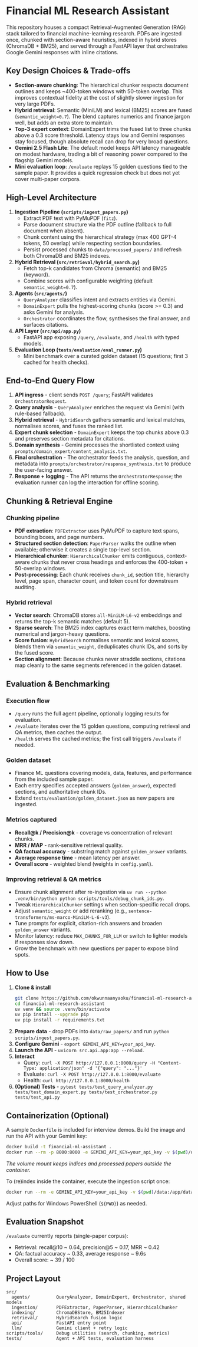 # Financial ML Research Assistant

This repository houses a compact Retrieval-Augmented Generation (RAG) stack tailored to financial machine-learning research. PDFs are ingested once, chunked with section-aware heuristics, indexed in hybrid stores (ChromaDB + BM25), and served through a FastAPI layer that orchestrates Google Gemini responses with inline citations.

## Key Design Choices & Trade-offs
- **Section-aware chunking**: The hierarchical chunker respects document outlines and keeps ~400-token windows with 50-token overlap. This improves contextual fidelity at the cost of slightly slower ingestion for very large PDFs.
- **Hybrid retrieval**: Semantic (MiniLM) and lexical (BM25) scores are fused (`semantic_weight=0.7`). The blend captures numerics and finance jargon well, but adds an extra store to maintain.
- **Top-3 expert context**: DomainExpert trims the fused list to three chunks above a 0.3 score threshold. Latency stays low and Gemini responses stay focused, though absolute recall can drop for very broad questions.
- **Gemini 2.5 Flash Lite**: The default model keeps API latency manageable on modest hardware, trading a bit of reasoning power compared to the flagship Gemini models.
- **Mini evaluation loop**: `/evaluate` replays 15 golden questions tied to the sample paper. It provides a quick regression check but does not yet cover multi-paper corpora.

## High-Level Architecture
1. **Ingestion Pipeline (`scripts/ingest_papers.py`)**
   - Extract PDF text with PyMuPDF (`fitz`).
   - Parse document structure via the PDF outline (fallback to full document when absent).
   - Chunk content using the hierarchical strategy (max 400 GPT-4 tokens, 50 overlap) while respecting section boundaries.
   - Persist processed chunks to `data/processed_papers/` and refresh both ChromaDB and BM25 indexes.
2. **Hybrid Retrieval (`src/retrieval/hybrid_search.py`)**
   - Fetch top-k candidates from Chroma (semantic) and BM25 (keyword).
   - Combine scores with configurable weighting (default `semantic_weight=0.7`).
3. **Agents (`src/agents/`)**
   - `QueryAnalyzer` classifies intent and extracts entities via Gemini.
   - `DomainExpert` pulls the highest-scoring chunks (score >= 0.3) and asks Gemini for analysis.
   - `Orchestrator` coordinates the flow, synthesises the final answer, and surfaces citations.
4. **API Layer (`src/api/app.py`)**
   - FastAPI app exposing `/query`, `/evaluate`, and `/health` with typed models.
5. **Evaluation Loop (`tests/evaluation/eval_runner.py`)**
   - Mini benchmark over a curated golden dataset (15 questions; first 3 cached for health checks).

## End-to-End Query Flow
1. **API ingress** - client sends `POST /query`; FastAPI validates `OrchestratorRequest`.
2. **Query analysis** - `QueryAnalyzer` enriches the request via Gemini (with rule-based fallback).
3. **Hybrid retrieval** - `HybridSearch` gathers semantic and lexical matches, normalises scores, and fuses the ranked list.
4. **Expert chunk selection** - `DomainExpert` keeps the top chunks above 0.3 and preserves section metadata for citations.
5. **Domain synthesis** - Gemini processes the shortlisted context using `prompts/domain_expert/content_analysis.txt`.
6. **Final orchestration** - The orchestrator feeds the analysis, question, and metadata into `prompts/orchestrator/response_synthesis.txt` to produce the user-facing answer.
7. **Response + logging** - The API returns the `OrchestratorResponse`; the evaluation runner can log the interaction for offline scoring.

## Chunking & Retrieval Engine
### Chunking pipeline
- **PDF extraction**: `PDFExtractor` uses PyMuPDF to capture text spans, bounding boxes, and page numbers.
- **Structured section detection**: `PaperParser` walks the outline when available; otherwise it creates a single top-level section.
- **Hierarchical chunker**: `HierarchicalChunker` emits contiguous, context-aware chunks that never cross headings and enforces the 400-token + 50-overlap windows.
- **Post-processing**: Each chunk receives `chunk_id`, section title, hierarchy level, page span, character count, and token count for downstream auditing.

### Hybrid retrieval
- **Vector search**: ChromaDB stores `all-MiniLM-L6-v2` embeddings and returns the top-k semantic matches (default 5).
- **Sparse search**: The BM25 index captures exact term matches, boosting numerical and jargon-heavy questions.
- **Score fusion**: `HybridSearch` normalises semantic and lexical scores, blends them via `semantic_weight`, deduplicates chunk IDs, and sorts by the fused score.
- **Section alignment**: Because chunks never straddle sections, citations map cleanly to the same segments referenced in the golden dataset.

## Evaluation & Benchmarking
### Execution flow
- `/query` runs the full agent pipeline, optionally logging results for evaluation.
- `/evaluate` iterates over the 15 golden questions, computing retrieval and QA metrics, then caches the output.
- `/health` serves the cached metrics; the first call triggers `/evaluate` if needed.

### Golden dataset
- Finance ML questions covering models, data, features, and performance from the included sample paper.
- Each entry specifies accepted answers (`golden_answer`), expected sections, and authoritative chunk IDs.
- Extend `tests/evaluation/golden_dataset.json` as new papers are ingested.

### Metrics captured
- **Recall@k / Precision@k** - coverage vs concentration of relevant chunks.
- **MRR / MAP** - rank-sensitive retrieval quality.
- **QA factual accuracy** - substring match against `golden_answer` variants.
- **Average response time** - mean latency per answer.
- **Overall score** - weighted blend (weights in `config.yaml`).

### Improving retrieval & QA metrics
- Ensure chunk alignment after re-ingestion via `uv run --python .venv/bin/python python scripts/tools/debug_chunk_ids.py`.
- Tweak `HierarchicalChunker` settings when section-specific recall drops.
- Adjust `semantic_weight` or add reranking (e.g., `sentence-transformers/ms-marco-MiniLM-L-6-v3`).
- Tune prompts for explicit, citation-rich answers and broaden `golden_answer` variants.
- Monitor latency: reduce `MAX_CHUNKS_FOR_LLM` or switch to lighter models if responses slow down.
- Grow the benchmark with new questions per paper to expose blind spots.

## How to Use
1. **Clone & install**
   ```bash
   git clone https://github.com/okwunnaanyaoku/financial-ml-research-assistant.git
   cd financial-ml-research-assistant
   uv venv && source .venv/bin/activate
   uv pip install --upgrade pip
   uv pip install -r requirements.txt
   ```
2. **Prepare data** - drop PDFs into `data/raw_papers/` and run `python scripts/ingest_papers.py`.
3. **Configure Gemini** - `export GEMINI_API_KEY=your_api_key`.
4. **Launch the API** - `uvicorn src.api.app:app --reload`.
5. **Interact**
   - Query: `curl -X POST http://127.0.0.1:8000/query -H "Content-Type: application/json" -d '{"query": "..."}'`
   - Evaluate: `curl -X POST http://127.0.0.1:8000/evaluate`
   - Health: `curl http://127.0.0.1:8000/health`
6. **(Optional) Tests** - `pytest tests/test_query_analyzer.py tests/test_domain_expert.py tests/test_orchestrator.py tests/test_api.py`


## Containerization (Optional)
A sample `Dockerfile` is included for interview demos. Build the image and run the API with your Gemini key:
```bash
docker build -t financial-ml-assistant .
docker run --rm -p 8000:8000 -e GEMINI_API_KEY=your_api_key -v $(pwd)/data:/app/data financial-ml-assistant
```
*The volume mount keeps indices and processed papers outside the container.*

To (re)index inside the container, execute the ingestion script once:
```bash
docker run --rm -e GEMINI_API_KEY=your_api_key -v $(pwd)/data:/app/data financial-ml-assistant python scripts/ingest_papers.py
```
Adjust paths for Windows PowerShell (`${PWD}`) as needed.

## Evaluation Snapshot
`/evaluate` currently reports (single-paper corpus):
- Retrieval: recall@10 ~ 0.64, precision@5 ~ 0.17, MRR ~ 0.42
- QA: factual accuracy ~ 0.33, average response ~ 9.6s
- Overall score: ~ 39 / 100

## Project Layout
```
src/
  agents/          QueryAnalyzer, DomainExpert, Orchestrator, shared models
  ingestion/       PDFExtractor, PaperParser, HierarchicalChunker
  indexing/        ChromaDBStore, BM25Indexer
  retrieval/       HybridSearch fusion logic
  api/             FastAPI entry point
  llm/             Gemini client + retry logic
scripts/tools/     Debug utilities (search, chunking, metrics)
tests/             Agent + API tests, evaluation harness
```
